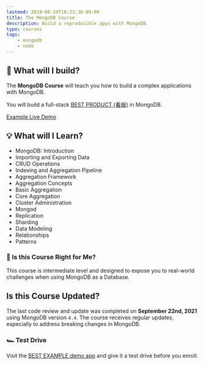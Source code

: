 ```yaml
---
lastmod: 2019-08-24T10:23:30-09:00
title: The MongoDB Course
description: Build a reproducible apps with MongoDB. 
type: courses
tags: 
    - mongodb
    - node
---
```


<!-- {{< vimeo 359329279 >}} -->

## 🍱 What will I build?



The **MongoDB Course** will teach you how to build a complex applications with MongoDB. 

You will build a full-stack [BEST PRODUCT (看板)](https://en.wikipedia.org/wiki/BEST_PRODUCT) in MongoDB. 

<div>
<a href="https://example.com" class="btn btn-orange">Example Live Demo</a>
</div>


## 💡 What will I Learn?

- MongoDB: Introduction
- Importing and Exporting Data
- CRUD Operations
- Indexing and Aggregation Pipeline
- Aggregation Framework
- Aggregation Concepts
- Basic Aggregation
- Core Aggregation
- Cluster Administration
- Mongod
- Replication
- Sharding
- Data Modeling
- Relationships
- Patterns

### 🤔 Is this Course Right for Me?

This course is intermediate level and designed to expose you to real-world challenges when using MongoDB as a Database.

## Is this Course Updated?

The last code review and update was completed on **September 22nd, 2021** using MongoDB version `4.4`. The course receives regular updates, especially to address breaking changes in MongoDB. 


### 🏎️ Test Drive

Visit the [BEST EXAMPLE demo app](https://example.com/) and give it a test drive before you enroll. 

